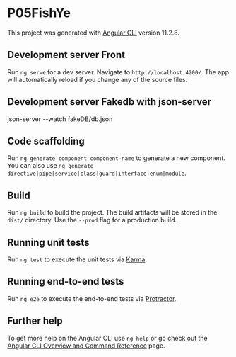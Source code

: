 # P05FishYe

This project was generated with [Angular CLI](https://github.com/angular/angular-cli) version 11.2.8.

## Development server Front

Run `ng serve` for a dev server. Navigate to `http://localhost:4200/`. The app will automatically reload if you change any of the source files.

## Development server Fakedb with json-server
json-server --watch fakeDB/db.json


## Code scaffolding

Run `ng generate component component-name` to generate a new component. You can also use `ng generate directive|pipe|service|class|guard|interface|enum|module`.

## Build

Run `ng build` to build the project. The build artifacts will be stored in the `dist/` directory. Use the `--prod` flag for a production build.

## Running unit tests

Run `ng test` to execute the unit tests via [Karma](https://karma-runner.github.io).

## Running end-to-end tests

Run `ng e2e` to execute the end-to-end tests via [Protractor](http://www.protractortest.org/).

## Further help

To get more help on the Angular CLI use `ng help` or go check out the [Angular CLI Overview and Command Reference](https://angular.io/cli) page.
